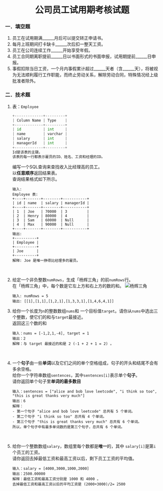 <h1 align = "center">公司员工试用期考核试题</h1>

### 一．填空题  
1. 员工在试用期满______月后可以提交转正申请书。  
2. 每月上班期间打卡缺卡______次后扣一整天工资。  
3. 员工在公司连续工作______开始享受年假。  
4. 员工合同期离职提前______日以书面形式的书面申报，试用期提前______日申报。  
5. 事假扣除当日工资，一个月内事假累计超过______天者（含______天），将被视为无法顺利履行工作职能，而终止劳动关系，解除劳动合同，特殊情况经上级批准者除外。

### 二．技术题 
1. 表：`Employee`
    ```python
    +-------------+---------+
    | Column Name | Type    |
    +-------------+---------+
    | id          | int     |
    | name        | varchar |
    | salary      | int     |
    | managerId   | int     |
    +-------------+---------+
    Id是该表的主键。
    该表的每一行都表示雇员的ID、姓名、工资和经理的ID。 
    ```  
    编写一个SQL查询来查找收入比经理高的员工。   
    以**任意顺序**返回结果表。   
    查询结果格式如下所示。  
    ```
    输入: 
    Employee 表:
    +----+-------+--------+-----------+
    | id | name  | salary | managerId |
    +----+-------+--------+-----------+
    | 1  | Joe   | 70000  | 3         |
    | 2  | Henry | 80000  | 4         |
    | 3  | Sam   | 60000  | Null      |
    | 4  | Max   | 90000  | Null      |
    +----+-------+--------+-----------+
    输出: 
    +----------+
    | Employee |
    +----------+
    | Joe      |
    +----------+
    解释: Joe 是唯一挣得比经理多的雇员。
    ```
<br>

2. 给定一个非负整数`numRows`，生成「杨辉三角」的前`numRows`行。  
在「杨辉三角」中，每个数是它左上方和右上方的数的和。
![杨辉三角](https://pic.leetcode-cn.com/1626927345-DZmfxB-PascalTriangleAnimated2.gif)   
    ```
    输入: numRows = 5
    输出: [[1],[1,1],[1,2,1],[1,3,3,1],[1,4,6,4,1]]
    ```   

3. 给你一个长度为`n`的整数数组`nums`和 一个目标值`target`。请你从`nums`中选出三个整数，使它们的和与`target`最接近。  
返回这三个数的和  
    ```
    输入：nums = [-1,2,1,-4], target = 1
    输出：2
    解释：与 target 最接近的和是 2 (-1 + 2 + 1 = 2) 。
    ```
<br>

4. 一个**句子**由一些**单词**以及它们之间的单个空格组成，句子的开头和结尾不会有多余空格。  
给你一个字符串数组`sentences`，其中`sentences[i]`表示单个**句子**。   
请你返回单个句子里**单词的最多数目**
    ```
    输入：sentences = ["alice and bob love leetcode", "i think so too", "this is great thanks very much"]
    输出：6
    解释：
    - 第一个句子 "alice and bob love leetcode" 总共有 5 个单词。
    - 第二个句子 "i think so too" 总共有 4 个单词。
    - 第三个句子 "this is great thanks very much" 总共有 6 个单词。
    所以，单个句子中有最多单词数的是第三个句子，总共有 6 个单词。
    ```
<br>

5. 给你一个整数数组`salary`，数组里每个数都是**唯一**的，其中 `salary[i]`是第`i`个员工的工资。  
请你返回去掉最低工资和最高工资以后，剩下员工工资的平均值。 
    ```
    输入：salary = [4000,3000,1000,2000]
    输出：2500.00000
    解释：最低工资和最高工资分别是 1000 和 4000 。
    去掉最低工资和最高工资以后的平均工资是 (2000+3000)/2= 2500
    ```